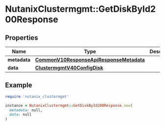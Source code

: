 # NutanixClustermgmt::GetDiskById200Response

## Properties

| Name | Type | Description | Notes |
| ---- | ---- | ----------- | ----- |
| **metadata** | [**CommonV10ResponseApiResponseMetadata**](CommonV10ResponseApiResponseMetadata.md) |  | [optional] |
| **data** | [**ClustermgmtV40ConfigDisk**](ClustermgmtV40ConfigDisk.md) |  | [optional] |

## Example

```ruby
require 'nutanix_clustermgmt'

instance = NutanixClustermgmt::GetDiskById200Response.new(
  metadata: null,
  data: null
)
```

